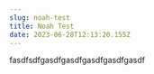 ```yaml
---
slug: noah-test
title: Noah Test
date: 2023-06-28T12:13:20.155Z
---
```

f﻿asdfsdfgasdfgasdfgasdfgasdfgasdf